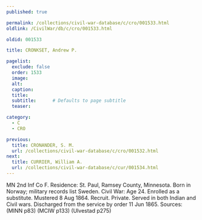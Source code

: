 ```yaml
---
published: true

permalink: /collections/civil-war-database/c/cro/001533.html
oldlink: /CivilWar/db/c/cro/001533.html

oldid: 001533

title: CRONKSET, Andrew P.

pagelist:
  exclude: false
  order: 1533
  image: 
  alt:
  caption:
  title:
  subtitle:      # Defaults to page subtitle
  teaser:

category: 
  - C 
  - CRO

previous:
  title: CRONANDER, S. M.
  url: /collections/civil-war-database/c/cro/001532.html  
next:
  title: CURRIER, William A.
  url: /collections/civil-war-database/c/cur/001534.html   
---
```

MN 2nd Inf Co F. Residence: St. Paul, Ramsey County, Minnesota. Born in Norway; military records list Sweden. Civil War: Age 24. Enrolled as a substitute. Mustered 8 Aug 1864. Recruit. Private. Served in both Indian and Civil wars. Discharged from the service by order 11 Jun 1865. Sources: (MINN p83) (MCIW p133) (Ulvestad p275)